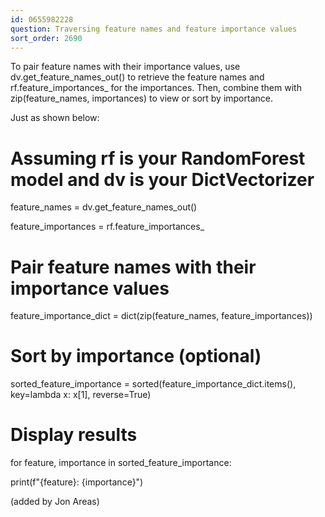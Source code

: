 ```yaml
---
id: 0655982228
question: Traversing feature names and feature importance values
sort_order: 2690
---
```


To pair feature names with their importance values, use dv.get_feature_names_out() to retrieve the feature names and rf.feature_importances_ for the importances. Then, combine them with zip(feature_names, importances) to view or sort by importance.

Just as shown below:

# Assuming rf is your RandomForest model and dv is your DictVectorizer

feature_names = dv.get_feature_names_out()

feature_importances = rf.feature_importances_

# Pair feature names with their importance values

feature_importance_dict = dict(zip(feature_names, feature_importances))

# Sort by importance (optional)

sorted_feature_importance = sorted(feature_importance_dict.items(), key=lambda x: x[1], reverse=True)

# Display results

for feature, importance in sorted_feature_importance:

print(f"{feature}: {importance}")

(added by Jon Areas)

